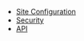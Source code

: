 - [Site Configuration](Configuration.md)
- [Security](Security.md)
- [API](https://wutsi.github.io/earning-server/api/)
